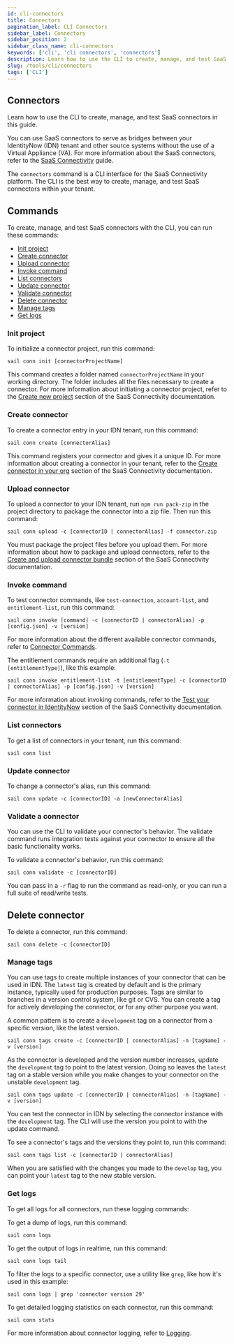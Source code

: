 ```yaml
---
id: cli-connectors
title: Connectors
pagination_label: CLI Connectors
sidebar_label: Connectors
sidebar_position: 2
sidebar_class_name: cli-connectors
keywords: ['cli', 'cli connectors', 'connectors']
description: Learn how to use the CLI to create, manage, and test SaaS connectors in this guide.
slug: /tools/cli/connectors
tags: ['CLI']
---
```


## Connectors

Learn how to use the CLI to create, manage, and test SaaS connectors in this guide.

You can use SaaS connectors to serve as bridges between your IdentityNow (IDN) tenant and other source systems without the use of a Virtual Appliance (VA). For more information about the SaaS connectors, refer to the [SaaS Connectivity](/idn/docs/saas-connectivity) guide. 

The `connectors` command is a CLI interface for the SaaS Connectivity platform. The CLI is the best way to create, manage, and test SaaS connectors within your tenant. 

## Commands 

To create, manage, and test SaaS connectors with the CLI, you can run these commands: 

- [Init project](#init-project)
- [Create connector](#create-connector)
- [Upload connector](#upload-connector)
- [Invoke command](#invoke-command)
- [List connectors](#list-connectors)
- [Update connector](#update-connector)
- [Validate connector](#validate-a-connector)
- [Delete connector](#delete-connector)
- [Manage tags](#manage-tags)
- [Get logs](#get-logs)

### Init project

To initialize a connector project, run this command: 

```shell
sail conn init [connectorProjectName]
```

This command creates a folder named `connectorProjectName` in your working directory. The folder includes all the files necessary to create a connector. For more information about initiating a connector project, refer to the [Create new project](/idn/docs/saas-connectivity/prerequisites/#create-new-project) section of the SaaS Connectivity documentation. 

### Create connector

To create a connector entry in your IDN tenant, run this command:

```shell
sail conn create [connectorAlias]
```

This command registers your connector and gives it a unique ID. For more information about creating a connector in your tenant, refer to the [Create connector in your org](/idn/docs/saas-connectivity/test-build-deploy#create-connector-in-your-org) section of the SaaS Connectivity documentation. 

### Upload connector

To upload a connector to your IDN tenant, run `npm run pack-zip` in the project directory to package the connector into a zip file. Then run this command:

```shell
sail conn upload -c [connectorID | connectorAlias] -f connector.zip
```

You must package the project files before you upload them. For more information about how to package and upload connectors, refer to the [Create and upload connector bundle](/idn/docs/saas-connectivity/test-build-deploy/#create-and-upload-connector-bundle) section of the SaaS Connectivity documentation. 

### Invoke command

To test connector commands, like `test-connection`, `account-list`, and `entitlement-list`, run this command:

```shell
sail conn invoke [command] -c [connectorID | connectorAlias] -p [config.json] -v [version]
```

For more information about the different available connector commands, refer to [Connector Commands](/idn/docs/saas-connectivity/connector-commands).

The entitlement commands require an additional flag (`-t [entitlementType]`), like this example: 

```shell
sail conn invoke entitlement-list -t [entitlementType] -c [connectorID | connectorAlias] -p [config.json] -v [version]
```

For more information about invoking commands, refer to the [Test your connector in IdentityNow](/idn/docs/saas-connectivity/test-build-deploy#test-your-connector-in-identitynow) section of the SaaS Connectivity documentation. 

### List connectors

To get a list of connectors in your tenant, run this command:

```shell
sail conn list
```

### Update connector

To change a connector's alias, run this command:

```shell
sail conn update -c [connectorID] -a [newConnectorAlias]
```

### Validate a connector

You can use the CLI to validate your connector's behavior. The validate command runs integration tests against your connector to ensure all the basic functionality works. 

To validate a connector's behavior, run this command: 

```shell
sail conn validate -c [connectorID]
```

You can pass in a `-r` flag to run the command as read-only, or you can run a full suite of read/write tests. 

## Delete connector

To delete a connector, run this command:

```shell
sail conn delete -c [connectorID]
```

### Manage tags

You can use tags to create multiple instances of your connector that can be used in IDN. The `latest` tag is created by default and is the primary instance, typically used for production purposes. Tags are similar to branches in a version control system, like git or CVS. You can create a tag for actively developing the connector, or for any other purpose you want. 

A common pattern is to create a `development` tag on a connector from a specific version, like the latest version.

```shell
sail conn tags create -c [connectorID | connectorAlias] -n [tagName] -v [version]
```

As the connector is developed and the version number increases, update the `development` tag to point to the latest version. Doing so leaves the `latest` tag on a stable version while you make changes to your connector on the unstable `development` tag.

```shell
sail conn tags update -c [connectorID | connectorAlias] -n [tagName] -v [version]
```

You can test the connector in IDN by selecting the connector instance with the `development` tag. The CLI will use the version you point to with the update command.

To see a connector's tags and the versions they point to, run this command:

```shell
sail conn tags list -c [connectorID | connectorAlias]
```

When you are satisfied with the changes you made to the `develop` tag, you can point your `latest` tag to the new stable version.

### Get logs

To get all logs for all connectors, run these logging commands:

To get a dump of logs, run this command:

```shell
sail conn logs
```

To get the output of logs in realtime, run this command:

```shell
sail conn logs tail
```

To filter the logs to a specific connector, use a utility like `grep`, like how it's used in this example: 

```shell
sail conn logs | grep 'connector version 29'
```

To get detailed logging statistics on each connector, run this command:

```shell
sail conn stats
```

For more information about connector logging, refer to [Logging](/idn/docs/saas-connectivity/in-depth/logging/).